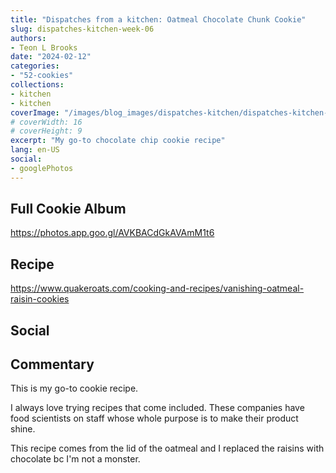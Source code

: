 ```yaml
---
title: "Dispatches from a kitchen: Oatmeal Chocolate Chunk Cookie"
slug: dispatches-kitchen-week-06
authors:
- Teon L Brooks
date: "2024-02-12"
categories:
- "52-cookies"
collections:
- kitchen
- kitchen
coverImage: "/images/blog_images/dispatches-kitchen/dispatches-kitchen-week-06.jpg"
# coverWidth: 16
# coverHeight: 9
excerpt: "My go-to chocolate chip cookie recipe"
lang: en-US
social:
- googlePhotos
---
```

<script> import Callout from '$lib/components/Callout.svelte'; </script>

<Callout>
<h2>Full Cookie Album</h2>

<https://photos.app.goo.gl/AVKBACdGkAVAmM1t6>
</Callout>

## Recipe

<https://www.quakeroats.com/cooking-and-recipes/vanishing-oatmeal-raisin-cookies>

## Social

<div>
    <span id="teonbrooks.com-3klafjqpur526"></span>
    <script src="https://assets.bluesky.lol/js/b1.js" data-handle="teonbrooks.com" data-skeet="3klafjqpur526"></script>
</div>

## Commentary

This is my go-to cookie recipe. 

I always love trying recipes that come included. These companies have food scientists on staff whose whole purpose is to make their product shine. 

This recipe comes from the lid of the oatmeal and I replaced the raisins with chocolate bc I'm not a monster.
